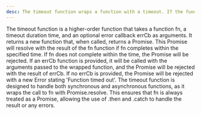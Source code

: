 ```yaml
---
desc: The timeout function wraps a function with a timeout. If the function does not complete within the specified time, the promise will be rejected.
---
```


The timeout function is a higher-order function that takes a function
fn, a timeout duration time, and an optional error callback errCb as
arguments. It returns a new function that, when called, returns a
Promise. This Promise will resolve with the result of the fn function if
fn completes within the specified time. If fn does not complete within
the time, the Promise will be rejected. If an errCb function is
provided, it will be called with the arguments passed to the wrapped
function, and the Promise will be rejected with the result of errCb. If
no errCb is provided, the Promise will be rejected with a new Error
stating &apos;Function timed out&apos;. The timeout function is designed
to handle both synchronous and asynchronous functions, as it wraps the
call to fn with Promise.resolve. This ensures that fn is always treated
as a Promise, allowing the use of .then and .catch to handle the result
or any errors.
